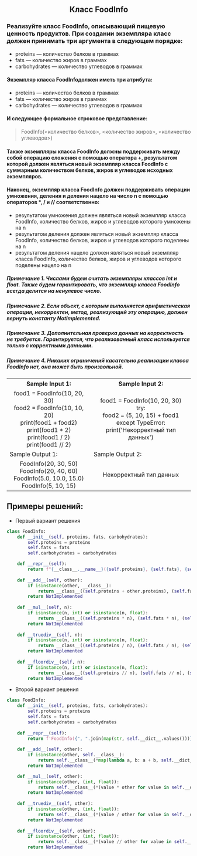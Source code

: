 <h2 style="text-align:center">Класс FoodInfo</h2>


### Реализуйте класс FoodInfo, описывающий пищевую ценность продуктов. При создании экземпляра класс должен принимать три аргумента в следующем порядке:
* proteins — количество белков в граммах
* fats — количество жиров в граммах
* carbohydrates — количество углеводов в граммах
#### Экземпляр класса FoodInfoдолжен иметь три атрибута:
* proteins — количество белков в граммах
* fats — количество жиров в граммах
* carbohydrates — количество углеводов в граммах
#### И следующее формальное строковое представление:
> FoodInfo(<количество белков>, <количество жиров>, <количество углеводов>)
#### Также экземпляры класса FoodInfo должны поддерживать между собой операцию сложения с помощью оператора +, результатом которой должен являться новый экземпляр класса FoodInfo с суммарным количеством белков, жиров и углеводов исходных экземпляров.
####   Наконец, экземпляр класса FoodInfo должен поддерживать операции умножения, деления и деления нацело на число n с помощью операторов *, / и // соответственно:
* результатом умножения должен являться новый экземпляр класса FoodInfo, количество белков, жиров и углеводов которого умножены на n
* результатом деления должен являться новый экземпляр класса FoodInfo, количество белков, жиров и углеводов которого поделены на n
* результатом деления нацело должен являться новый экземпляр класса FoodInfo, количество белков, жиров и углеводов которого поделены нацело на n
##### Примечание 1. Числами будем считать экземпляры классов int и float. Также будем гарантировать, что экземпляр класса FoodInfo всегда делится на ненулевое число.
##### Примечание 2. Если объект, с которым выполняется арифметическая операция, некорректен, метод, реализующий эту операцию, должен вернуть константу NotImplemented.
##### Примечание 3. Дополнительная проверка данных на корректность не требуется. Гарантируется, что реализованный класс используется только с корректными данными.
##### Примечание 4. Никаких ограничений касательно реализации класса FoodInfo нет, она может быть произвольной.

<table align="center">
  <tbody>
    <tr>
      <th>Sample Input 1: </th>
      <th>Sample Input 2: </th>
    </tr>
    <tr>
      <td align="center">food1 = FoodInfo(10, 20, 30)<br>
                          food2 = FoodInfo(10, 10, 20)<br>
                          print(food1 + food2)<br>
                          print(food1 * 2)<br>
                          print(food1 / 2)<br>
                          print(food1 // 2)<br></td>
      <td align="center">food1 = FoodInfo(10, 20, 30)<br>
                          try:<br>
                              food2 = (5, 10, 15) + food1<br>
                          except TypeError:<br>
                              print('Некорректный тип данных')<br></td>
    </tr>
    <tr>
      <td>Sample Output 1:</td>
      <td>Sample Output 2:</td>
      </tr>
    <tr>
      <td align="center">
                        FoodInfo(20, 30, 50)<br>
                        FoodInfo(20, 40, 60)<br>
                        FoodInfo(5.0, 10.0, 15.0)<br>
                        FoodInfo(5, 10, 15)<br>
      </td>
      <td align="center">
                        Некорректный тип данных<br>
      </td>
    </tr>
  </tbody>
</table>



## Примеры решений:
* Первый вариант решения
```python
class FoodInfo:
    def __init__(self, proteins, fats, carbohydrates):
        self.proteins = proteins
        self.fats = fats
        self.carbohydrates = carbohydrates

    def __repr__(self):
        return f"{__class__.__name__}({self.proteins}, {self.fats}, {self.carbohydrates})"
    
    def __add__(self, other):
        if isinstance(other, __class__):
            return __class__((self.proteins + other.proteins), (self.fats + other.fats), (self.carbohydrates + other.carbohydrates))
        return NotImplemented
    
    def __mul__(self, n):
        if isinstance(n, int) or isinstance(n, float):
            return __class__((self.proteins * n), (self.fats * n), (self.carbohydrates * n))
        return NotImplemented
    
    def __truediv__(self, n):
        if isinstance(n, int) or isinstance(n, float):
            return __class__((self.proteins / n), (self.fats / n), (self.carbohydrates / n))
        return NotImplemented
    
    def __floordiv__(self, n):
        if isinstance(n, int) or isinstance(n, float):
            return __class__((self.proteins // n), (self.fats // n), (self.carbohydrates // n))
        return NotImplemented

```
* Второй вариант решения

```python
class FoodInfo:
    def __init__(self, proteins, fats, carbohydrates):
        self.proteins = proteins
        self.fats = fats
        self.carbohydrates = carbohydrates
        
    def __repr__(self):
        return f'FoodInfo({", ".join(map(str, self.__dict__.values()))})'
    
    def __add__(self, other):
        if isinstance(other, self.__class__):
            return self.__class__(*map(lambda a, b: a + b, self.__dict__.values(), other.__dict__.values()))
        return NotImplemented

    def __mul__(self, other):
        if isinstance(other, (int, float)):
            return self.__class__(*(value * other for value in self.__dict__.values()))
        return NotImplemented
    
    def __truediv__(self, other):
        if isinstance(other, (int, float)):
            return self.__class__(*(value / other for value in self.__dict__.values()))
        return NotImplemented
    
    def __floordiv__(self, other):
        if isinstance(other, (int, float)):
            return self.__class__(*(value // other for value in self.__dict__.values()))
        return NotImplemented
```


